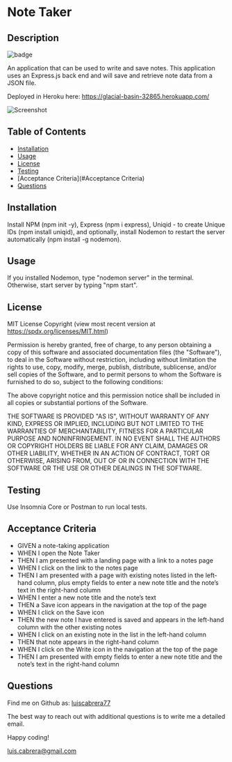 

# Note Taker

## Description
![badge](https://img.shields.io/badge/license-MIT-blue)

An application that can be used to write and save notes. This application uses an Express.js back end and will save and retrieve note data from a JSON file. 

Deployed in Heroku here: https://glacial-basin-32865.herokuapp.com/

![Screenshot](https://user-images.githubusercontent.com/54341829/116036644-a3189080-a62c-11eb-9c1c-aa8173e683c0.png)


## Table of Contents
- [Installation](#installation)
- [Usage](#usage)
- [License](#license)
- [Testing](#testing)
- [Acceptance Criteria](#Acceptance Criteria)
- [Questions](#questions)

## Installation
Install NPM (npm init -y), Express (npm i express), Uniqid - to create Unique IDs (npm install uniqid), and optionally, install Nodemon to restart the server automatically (npm install -g nodemon). 

## Usage
If you installed Nodemon, type "nodemon server" in the terminal. Otherwise, start server by typing "npm start". 

## License

MIT License Copyright
(view most recent version at https://spdx.org/licenses/MIT.html)

Permission is hereby granted, free of charge, to any person obtaining a copy 
of this software and associated documentation files (the "Software"), to deal 
in the Software without restriction, including without limitation the rights 
to use, copy, modify, merge, publish, distribute, sublicense, and/or sell 
copies of the Software, and to permit persons to whom the Software is 
furnished to do so, subject to the following conditions:

The above copyright notice and this permission notice shall be included in all 
copies or substantial portions of the Software.

THE SOFTWARE IS PROVIDED "AS IS", WITHOUT WARRANTY OF ANY KIND, EXPRESS OR 
IMPLIED, INCLUDING BUT NOT LIMITED TO THE WARRANTIES OF MERCHANTABILITY, 
FITNESS FOR A PARTICULAR PURPOSE AND NONINFRINGEMENT. IN NO EVENT SHALL THE 
AUTHORS OR COPYRIGHT HOLDERS BE LIABLE FOR ANY CLAIM, DAMAGES OR OTHER 
LIABILITY, WHETHER IN AN ACTION OF CONTRACT, TORT OR OTHERWISE, ARISING FROM, 
OUT OF OR IN CONNECTION WITH THE SOFTWARE OR THE USE OR OTHER DEALINGS IN THE 
SOFTWARE.

## Testing
Use Insomnia Core or Postman to run local tests.

## Acceptance Criteria
- GIVEN a note-taking application
- WHEN I open the Note Taker
- THEN I am presented with a landing page with a link to a notes page
- WHEN I click on the link to the notes page
- THEN I am presented with a page with existing notes listed in the left-hand column, plus empty fields to enter a new note title and the note’s text in the right-hand column
- WHEN I enter a new note title and the note’s text
- THEN a Save icon appears in the navigation at the top of the page
- WHEN I click on the Save icon
- THEN the new note I have entered is saved and appears in the left-hand column with the other existing notes
- WHEN I click on an existing note in the list in the left-hand column
- THEN that note appears in the right-hand column
- WHEN I click on the Write icon in the navigation at the top of the page
- THEN I am presented with empty fields to enter a new note title and the note’s text in the right-hand column

## Questions
Find me on Github as: [luiscabrera77](https://github.com/luiscabrera77)

The best way to reach out with additional questions is to write me a detailed email. 

Happy coding!

luis.cabrera@gmail.com
